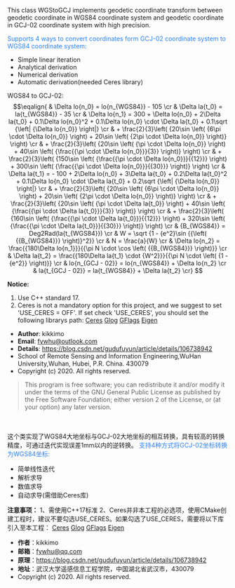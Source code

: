 ﻿This class WGStoGCJ implements geodetic coordinate transform between geodetic coordinate in WGS84 coordinate system and geodetic coordinate in GCJ-02 coordinate system with high precision.

<font color = "#2A80ff">Supports 4 ways to convert coordinates form GCJ-02 coordinate system to WGS84 coordinate system:</font>
- Simple linear iteration
- Analytical derivation
- Numerical derivation
- Automatic derivation(needed Ceres library)

WGS84 to GCJ-02:
$$\eqalign{
  & \Delta lo{n_0} = lo{n_{WGS84}} - 105  \cr 
  & \Delta la{t_0} = la{t_{WGS84}} - 35  \cr 
  & \Delta lo{n_1} = 300 + \Delta lo{n_0} + 2\Delta la{t_0} + 0.1\Delta lo{n_0}^2 + 0.1\Delta lo{n_0} \cdot \Delta la{t_0} + 0.1\sqrt {\left| {\Delta lo{n_0}} \right|}   \cr 
  &  + \frac{2}{3}\left( {20\sin \left( {6\pi  \cdot \Delta lo{n_0}} \right) + 20\sin \left( {2\pi  \cdot \Delta lo{n_0}} \right)} \right)  \cr 
  &  + \frac{2}{3}\left( {20\sin \left( {\pi  \cdot \Delta lo{n_0}} \right) + 40\sin \left( {\frac{{\pi  \cdot \Delta lo{n_0}}}{3}} \right)} \right)  \cr 
  &  + \frac{2}{3}\left( {150\sin \left( {\frac{{\pi  \cdot \Delta lo{n_0}}}{{12}}} \right) + 300\sin \left( {\frac{{\pi  \cdot \Delta lo{n_0}}}{{30}}} \right)} \right)  \cr 
  & \Delta la{t_1} =  - 100 + 2\Delta lo{n_0} + 3\Delta la{t_0} + 0.2\Delta la{t_0}^2 + 0.1\Delta lo{n_0} \cdot \Delta la{t_0} + 0.2\sqrt {\left| {\Delta lo{n_0}} \right|}   \cr 
  &  + \frac{2}{3}\left( {20\sin \left( {6\pi  \cdot \Delta lo{n_0}} \right) + 20\sin \left( {2\pi  \cdot \Delta lo{n_0}} \right)} \right)  \cr 
  &  + \frac{2}{3}\left( {20\sin \left( {\pi  \cdot \Delta la{t_0}} \right) + 40\sin \left( {\frac{{\pi  \cdot \Delta la{t_0}}}{3}} \right)} \right)  \cr 
  &  + \frac{2}{3}\left( {160\sin \left( {\frac{{\pi  \cdot \Delta la{t_0}}}{{12}}} \right) + 320\sin \left( {\frac{{\pi  \cdot \Delta la{t_0}}}{{30}}} \right)} \right)  \cr 
  & {B_{WGS84}} = Deg2Rad(la{t_{WGS84}})  \cr 
  & W = \sqrt {1 - {e^2}\sin {{\left( {{B_{WGS84}}} \right)}^2}}   \cr 
  & N = \frac{a}{W}  \cr 
  & \Delta lo{n_2} = \frac{{180\Delta lo{n_1}}}{{\pi N \cdot \cos \left( {{B_{WGS84}}} \right)}}  \cr 
  & \Delta la{t_2} = \frac{{180\Delta la{t_1} \cdot {W^2}}}{{\pi N \cdot \left( {1 - {e^2}} \right)}}  \cr 
  & lo{n_{GCJ - 02}} = lo{n_{WGS84}} + \Delta lo{n_2}  \cr 
  & la{t_{GCJ - 02}} = la{t_{WGS84}} + \Delta la{t_2} \cr} $$

**Notice:**
1. Use C++ standard 17.
2. Ceres is not a mandatory option for this project, and we suggest to set 'USE_CERES = OFF'. If set check 'USE_CERES', you should set the following librarys path:
[Ceres](https://github.com/ceres-solver/ceres-solver "Ceres")  [Glog](https://github.com/google/glog "Glog") [GFlags](https://github.com/gflags/gflags "GFlags") [Eigen](http://eigen.tuxfamily.org/index.php?title=Main_Page "Eigen")

- **Author**: kikkimo
- **Email**: [fywhu@outlook.com](fywhu@outlook.com "fywhu@outlook.com")
- **Details**: https://blog.csdn.net/gudufuyun/article/details/106738942
- School of Remote Sensing  and Information Engineering,WuHan University,Wuhan, Hubei, P.R. China. 430079
- Copyright (c) 2020.  All rights reserved.

> This program is free software; you can redistribute it and/or modify it under the terms of the GNU General Public License as published by the Free Software Foundation; either version 2 of the License, or (at your option) any later version.


<br><br>
这个类实现了WGS84大地坐标与GCJ-02大地坐标的相互转换，具有较高的转换精度，可通过迭代实现误差1mm以内的逆转换。
<font color = "#2A80ff">支持4种方式将GCJ-02坐标转换为WGS84坐标:</font>
- 简单线性迭代
- 解析求导
- 数值求导
- 自动求导(需借助Ceres库)


**注意事项：**
1、需使用C++17标准
2、Ceres并非本工程的必选项，使用CMake创建工程时，建议不要勾选USE_CERES。如果勾选了USE_CERES，需要将以下库引入至本工程：
[Ceres](https://github.com/ceres-solver/ceres-solver "Ceres")  [Glog](https://github.com/google/glog "Glog") [GFlags](https://github.com/gflags/gflags "GFlags") [Eigen](http://eigen.tuxfamily.org/index.php?title=Main_Page "Eigen")

- **作者**：kikkimo
- **邮箱**：[fywhu@qq.com](fywhu@outlook.com "fywhu@qq.com")
- **原理**：https://blog.csdn.net/gudufuyun/article/details/106738942
- **地址**：武汉大学遥感信息工程学院，中国湖北省武汉市，430079
- Copyright (c) 2020.  All rights reserved.
